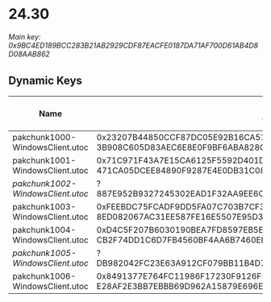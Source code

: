 # 24.30

###### Main key: 0x9BC4ED189BCC283B21AB2929CDF87EACFE0187DA71AF700D61AB4D8D08AAB862

## Dynamic Keys

| Name                              | Key</br>GUID                                                                                            | High Res Textures |
|-----------------------------------|---------------------------------------------------------------------------------------------------------|-------------------|
| pakchunk1000-WindowsClient.utoc   | 0x23207B44850CCF87DC05E92B16CA51BD1DD022E08F248636BEB0E6B089BA49FE</br>3B908C605D83AEC6E8E0F9BF6ABA828C | ❌                 |
| pakchunk1001-WindowsClient.utoc   | 0x71C971F43A7E15CA6125F5592D401DA36D672C69FCA50EC6BAD4206382C23ADB</br>471CA05DCEE84890F9287E4E0DB31C08 | ✔️                 |
| *pakchunk1002-WindowsClient.utoc* | ?</br>887E952B9327245302EAD1F32AA9EE6C                                                                  | ✔️                 |
| pakchunk1003-WindowsClient.utoc   | 0xFEEBDC75FCADF9DD5FA07C703B7CF3F98D0F52BE49CF3FF2112D05C9A2DE95CE</br>8ED082067AC31EE587FE16E5507E95D3 | ✔️                 |
| pakchunk1004-WindowsClient.utoc   | 0xD4C5F207B6030190BEA7FD8597EB5E7C4EACDDC09D2ACFB9B570C7120D492DF8</br>CB2F74DD1C6D7FB4560BF4AA6B7460EE | ❌                 |
| *pakchunk1005-WindowsClient.utoc* | ?</br>DB982042FC23E63A912CF079BB11B4D7                                                                  | ❌                 |
| pakchunk1006-WindowsClient.utoc   | 0x8491377E764FC11986F17230F9126F56C0A1F5D3870C3F3654086F31B8BE9EFB</br>E28AF2E3BB7EBBB69D962A15879E696E | ✔️                 |
